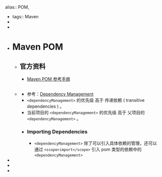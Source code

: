 alias:: POM,

- tags:: Maven
-
-
- # Maven POM
	- ## 官方资料
		- [Maven POM 参考手册](https://maven.apache.org/pom.html)
	- ## <dependencyManagement>
		- 参考：[Dependency Management](https://maven.apache.org/guides/introduction/introduction-to-dependency-mechanism.html#dependency-management)
		- `<dependencyManagement>` 的优先级 高于 传递依赖 ( transitive dependencies ) 。
		- 当前项目的 `<dependencyManagement>` 的优先级 高于 父项目的 `<dependencyManagement>` 。
		- ### Importing Dependencies
			- `<dependencyManagement>` 除了可以引入具体依赖的管理，还可以通过 `<scope>import</scope>` 引入 pom 类型的依赖中的 `<dependencyManagement>`
-
-
-